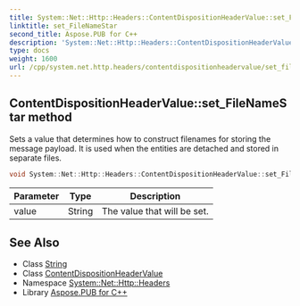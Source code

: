 ```yaml
---
title: System::Net::Http::Headers::ContentDispositionHeaderValue::set_FileNameStar method
linktitle: set_FileNameStar
second_title: Aspose.PUB for C++
description: 'System::Net::Http::Headers::ContentDispositionHeaderValue::set_FileNameStar method. Sets a value that determines how to construct filenames for storing the message payload. It is used when the entities are detached and stored in separate files in C++.'
type: docs
weight: 1600
url: /cpp/system.net.http.headers/contentdispositionheadervalue/set_filenamestar/
---
```

## ContentDispositionHeaderValue::set_FileNameStar method


Sets a value that determines how to construct filenames for storing the message payload. It is used when the entities are detached and stored in separate files.

```cpp
void System::Net::Http::Headers::ContentDispositionHeaderValue::set_FileNameStar(String value)
```


| Parameter | Type | Description |
| --- | --- | --- |
| value | String | The value that will be set. |

## See Also

* Class [String](../../../system/string/)
* Class [ContentDispositionHeaderValue](../)
* Namespace [System::Net::Http::Headers](../../)
* Library [Aspose.PUB for C++](../../../)
